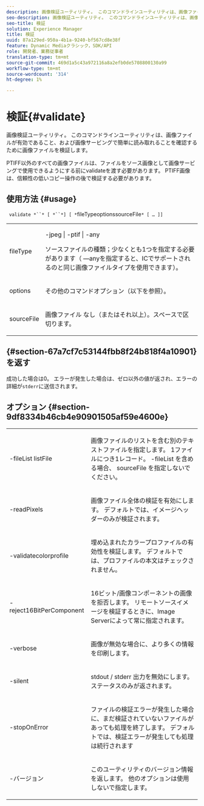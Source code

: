 ```yaml
---
description: 画像検証ユーティリティ。 このコマンドラインユーティリティは、画像ファイルが有効であること、および画像サービングで簡単に読み取れることを確認するために画像ファイルを検証します。
seo-description: 画像検証ユーティリティ。 このコマンドラインユーティリティは、画像ファイルが有効であること、および画像サービングで簡単に読み取れることを確認するために画像ファイルを検証します。
seo-title: 検証
solution: Experience Manager
title: 検証
uuid: 87a129ed-950a-4b1a-9240-bf567cd8e38f
feature: Dynamic Mediaクラシック，SDK/API
role: 開発者、業務従事者
translation-type: tm+mt
source-git-commit: 469d1a5c43a972116a8a2efb0de5708800130a99
workflow-type: tm+mt
source-wordcount: '314'
ht-degree: 1%

---
```



# 検証{#validate}

画像検証ユーティリティ。 このコマンドラインユーティリティは、画像ファイルが有効であること、および画像サービングで簡単に読み取れることを確認するために画像ファイルを検証します。

PTIFF以外のすべての画像ファイルは、ファイルをソース画像として画像サービングで使用できるようにする前にvalidateを渡す必要があります。 PTIFF画像は、信頼性の低いコピー操作の後で検証する必要があります。

## 使用方法 {#usage}

` validate *``* [ *``*] [ *`fileTypeoptionssourceFile`* [ … ]]`

<table id="simpletable_D2C6B20E1007433AB4184A73046A44F0"> 
 <tr class="strow"> 
  <td class="stentry"> <p> <span class="codeph"> <span class="varname"> fileType  </span> </span> </p> </td> 
  <td class="stentry"> <p> <span class="codeph"> -jpeg | -ptif | -any  </span> </p> <p>ソースファイルの種類；少なくとも1つを指定する必要があります（ —anyを指定すると、ICでサポートされるのと同じ画像ファイルタイプを使用できます）。 </p> </td> 
 </tr> 
 <tr class="strow"> 
  <td class="stentry"> <p> <span class="codeph"> <span class="varname"> options  </span> </span> </p> </td> 
  <td class="stentry"> <p>その他のコマンドオプション（以下を参照）。 </p> </td> 
 </tr> 
 <tr class="strow"> 
  <td class="stentry"> <p> <span class="codeph"> <span class="varname"> sourceFile  </span> </span> </p> </td> 
  <td class="stentry"> <p> 画像ファイル なし（またはそれ以上）。スペースで区切ります。 </p> </td> 
 </tr> 
</table>

## {#section-67a7cf7c53144fbb8f24b818f4a10901}を返す

成功した場合は0。 エラーが発生した場合は、ゼロ以外の値が返され、エラーの詳細が`stderr`に送信されます。

## オプション {#section-9df8334b46cb4e90901505af59e4600e}

<table id="simpletable_004B1A29BDFD40A9B89E4CBD23119B3F"> 
 <tr class="strow"> 
  <td class="stentry"> <p> <span class="codeph"> -fileList  <span class="varname"> listFile  </span> </span> </p> </td> 
  <td class="stentry"> <p>画像ファイルのリストを含む別のテキストファイルを指定します。 1ファイルにつき1レコード。 <span class="codeph"> -fileList </span>を含める場合、<span class="varname"> sourceFile </span>を指定しないでください。 </p> </td> 
 </tr> 
 <tr class="strow"> 
  <td class="stentry"> <p> <span class="codeph"> -readPixels  </span> </p> </td> 
  <td class="stentry"> <p>画像ファイル全体の検証を有効にします。 デフォルトでは、イメージヘッダーのみが検証されます。 </p> </td> 
 </tr> 
 <tr class="strow"> 
  <td class="stentry"> <p> <span class="codeph"> -validatecolorprofile  </span> </p> </td> 
  <td class="stentry"> <p>埋め込まれたカラープロファイルの有効性を検証します。 デフォルトでは、プロファイルの本文はチェックされません。 </p> </td> 
 </tr> 
 <tr class="strow"> 
  <td class="stentry"> <p> <span class="codeph"> -reject16BitPerComponent  </span> </p> </td> 
  <td class="stentry"> <p> 16ビット/画像コンポーネントの画像を拒否します。 リモートソースイメージを検証するときに、Image Serverによって常に指定されます。 </p> </td> 
 </tr> 
 <tr class="strow"> 
  <td class="stentry"> <p> <span class="codeph"> -verbose  </span> </p> </td> 
  <td class="stentry"> <p> 画像が無効な場合に、より多くの情報を印刷します。 </p> </td> 
 </tr> 
 <tr class="strow"> 
  <td class="stentry"> <p> <span class="codeph"> -silent  </span> </p> </td> 
  <td class="stentry"> <p><span class="codeph"> stdout </span>/ <span class="codeph"> stderr </span>出力を無効にします。 ステータスのみが返されます。 </p> </td> 
 </tr> 
 <tr class="strow"> 
  <td class="stentry"> <p> <span class="codeph"> -stopOnError  </span> </p> </td> 
  <td class="stentry"> <p>ファイルの検証エラーが発生した場合に、まだ検証されていないファイルがあっても処理を終了します。 デフォルトでは、検証エラーが発生しても処理は続行されます </p> </td> 
 </tr> 
 <tr class="strow"> 
  <td class="stentry"> <p> <span class="codeph"> -バージョン </span> </p> </td> 
  <td class="stentry"> <p>このユーティリティのバージョン情報を返します。 他のオプションは使用しないで指定します。 </p> </td> 
 </tr> 
</table>

